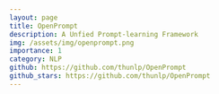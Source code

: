 ```yaml
---
layout: page
title: OpenPrompt
description: A Unfied Prompt-learning Framework
img: /assets/img/openprompt.png
importance: 1
category: NLP
github: https://github.com/thunlp/OpenPrompt
github_stars: https://github.com/thunlp/OpenPrompt
---
```


